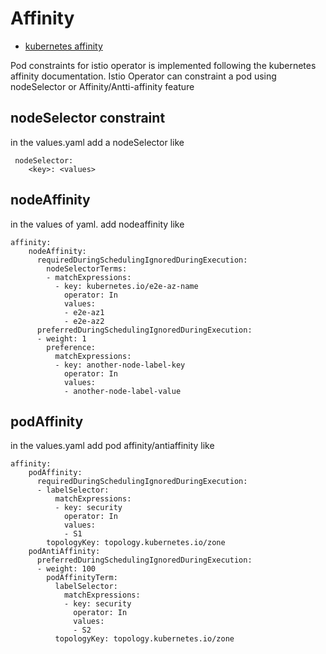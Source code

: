 # Affinity

* [kubernetes affinity ](https://kubernetes.io/docs/concepts/scheduling-eviction/assign-pod-node/#affinity-and-anti-affinity)

Pod constraints for istio operator is implemented following the kubernetes affinity documentation. Istio Operator can constraint a pod using nodeSelector or Affinity/Antti-affinity feature

## nodeSelector constraint
in the values.yaml  add a nodeSelector like 
```
 nodeSelector:
    <key>: <values> 
```

## nodeAffinity
in the values of yaml. add nodeaffinity like

```
affinity:
    nodeAffinity:
      requiredDuringSchedulingIgnoredDuringExecution:
        nodeSelectorTerms:
        - matchExpressions:
          - key: kubernetes.io/e2e-az-name
            operator: In
            values:
            - e2e-az1
            - e2e-az2
      preferredDuringSchedulingIgnoredDuringExecution:
      - weight: 1
        preference:
          matchExpressions:
          - key: another-node-label-key
            operator: In
            values:
            - another-node-label-value
```
## podAffinity
in the values.yaml add pod affinity/antiaffinity like

```
affinity:
    podAffinity:
      requiredDuringSchedulingIgnoredDuringExecution:
      - labelSelector:
          matchExpressions:
          - key: security
            operator: In
            values:
            - S1
        topologyKey: topology.kubernetes.io/zone
    podAntiAffinity:
      preferredDuringSchedulingIgnoredDuringExecution:
      - weight: 100
        podAffinityTerm:
          labelSelector:
            matchExpressions:
            - key: security
              operator: In
              values:
              - S2
          topologyKey: topology.kubernetes.io/zone
```




